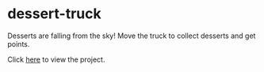 # dessert-truck
Desserts are falling from the sky! Move the truck to collect desserts and get points.

Click [here](https://scratch.mit.edu/projects/520255744/) to view the project.
